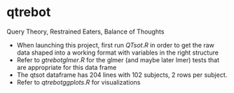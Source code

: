 # qtrebot
Query Theory, Restrained Eaters, Balance of Thoughts

- When launching this project, first run $QTsot.R$ in order to get the raw data shaped into a working format with variables in the right structure
- Refer to $gtrebot glmer.R$ for the glmer (and maybe later lmer) tests that are appropriate for this data frame
- The qtsot dataframe has 204 lines with 102 subjects, 2 rows per subject. 
- Refer to $qtrebot ggplots.R$ for visualizations